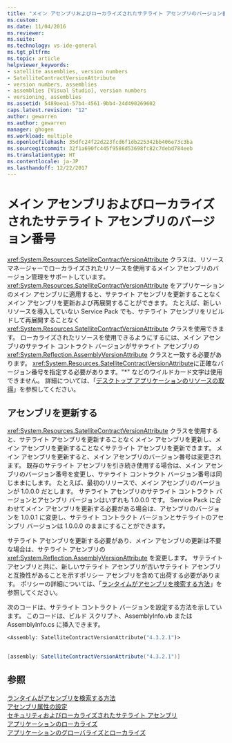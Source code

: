 ```yaml
---
title: "メイン アセンブリおよびローカライズされたサテライト アセンブリのバージョン番号 | Microsoft Docs"
ms.custom: 
ms.date: 11/04/2016
ms.reviewer: 
ms.suite: 
ms.technology: vs-ide-general
ms.tgt_pltfrm: 
ms.topic: article
helpviewer_keywords:
- satellite assemblies, version numbers
- SatelliteContractVersionAttribute
- version numbers, assemblies
- assemblies [Visual Studio], version numbers
- versioning, assemblies
ms.assetid: 5489aea1-57b4-4561-9bb4-24d490269602
caps.latest.revision: "12"
author: gewarren
ms.author: gewarren
manager: ghogen
ms.workload: multiple
ms.openlocfilehash: 35dfc24f22d223fcd6f1db225342bb406e73c3ba
ms.sourcegitcommit: 32f1a690fc445f9586d53698fc82c7debd784eeb
ms.translationtype: HT
ms.contentlocale: ja-JP
ms.lasthandoff: 12/22/2017
---
```

# <a name="version-numbers-for-main-and-localized-satellite-assemblies"></a>メイン アセンブリおよびローカライズされたサテライト アセンブリのバージョン番号
<xref:System.Resources.SatelliteContractVersionAttribute> クラスは、リソース マネージャーでローカライズされたリソースを使用するメイン アセンブリのバージョン管理をサポートしています。 <xref:System.Resources.SatelliteContractVersionAttribute> をアプリケーションのメイン アセンブリに適用すると、サテライト アセンブリを更新することなくメイン アセンブリを更新および再展開することができます。 たとえば、新しいリソースを導入していない Service Pack でも、サテライト アセンブリをリビルドして再展開することなく <xref:System.Resources.SatelliteContractVersionAttribute> クラスを使用できます。 ローカライズされたリソースを使用できるようにするには、メイン アセンブリのサテライト コントラクト バージョンがサテライト アセンブリの <xref:System.Reflection.AssemblyVersionAttribute> クラスと一致する必要があります。 <xref:System.Resources.SatelliteContractVersionAttribute>に正確なバージョン番号を指定する必要があります。"*" などのワイルドカード文字は使用できません。 詳細については、「[デスクトップ アプリケーションのリソースの取得](/dotnet/framework/resources/retrieving-resources-in-desktop-apps)」を参照してください。  
  
## <a name="updating-assemblies"></a>アセンブリを更新する  
 <xref:System.Resources.SatelliteContractVersionAttribute> クラスを使用すると、サテライト アセンブリを更新することなくメイン アセンブリを更新し、メイン アセンブリを更新することなくサテライト アセンブリを更新できます。 メイン アセンブリを更新すると、メイン アセンブリのバージョン番号は変更されます。 既存のサテライト アセンブリを引き続き使用する場合は、メイン アセンブリのバージョン番号を変更し、サテライト コントラクト バージョン番号は同じままにします。 たとえば、最初のリリースで、メイン アセンブリのバージョンが 1.0.0.0 だとします。 サテライト アセンブリのサテライト コントラクト バージョンとアセンブリ バージョンはいずれも 1.0.0.0 です。 Service Pack に合わせてメイン アセンブリを更新する必要がある場合は、アセンブリのバージョンを 1.0.0.1 に変更し、サテライト コントラクト バージョンとサテライトのアセンブリ バージョンは 1.0.0.0 のままにすることができます。  
  
 サテライト アセンブリを更新する必要があり、メイン アセンブリの更新は不要な場合は、サテライト アセンブリの <xref:System.Reflection.AssemblyVersionAttribute> を変更します。 サテライト アセンブリと共に、新しいサテライト アセンブリが古いサテライト アセンブリと互換性があることを示すポリシー アセンブリを含めて出荷する必要があります。 ポリシーの詳細については、「[ランタイムがアセンブリを検索する方法](/dotnet/framework/deployment/how-the-runtime-locates-assemblies)」を参照してください。  
  
 次のコードは、サテライト コントラクト バージョンを設定する方法を示しています。 このコードは、ビルド スクリプト、AssemblyInfo.vb または AssemblyInfo.cs に挿入できます。  
  
```vb  
<Assembly: SatelliteContractVersionAttribute("4.3.2.1")>  
  
```  
  
```csharp  
[assembly: SatelliteContractVersionAttribute("4.3.2.1")]  
```  
  
## <a name="see-also"></a>参照  
 [ランタイムがアセンブリを検索する方法](/dotnet/framework/deployment/how-the-runtime-locates-assemblies)   
 [アセンブリ属性の設定](/dotnet/framework/app-domains/set-assembly-attributes)   
 [セキュリティおよびローカライズされたサテライト アセンブリ](../ide/security-and-localized-satellite-assemblies.md)   
 [アプリケーションのローカライズ](../ide/localizing-applications.md)   
 [アプリケーションのグローバライズとローカライズ](../ide/globalizing-and-localizing-applications.md)